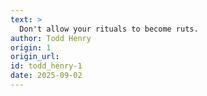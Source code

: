 ```yaml
---
text: >
  Don't allow your rituals to become ruts.
author: Todd Henry
origin: 1
origin_url:
id: todd_henry-1
date: 2025-09-02 
---
```


